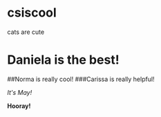 # csiscool
cats are cute

# Daniela is the best!
##Norma is really cool! 
###Carissa is really helpful! 

*It's May!* 

**Hooray!**
